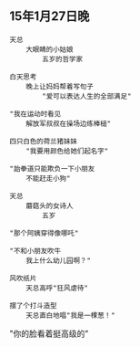 
## 15年1月27日晚

	天总
		大眼睛的小姑娘
			五岁的哲学家
	
	白天思考
		晚上让妈妈帮着写句子
			"爱可以表达人生的全部满足"
		
	"我在运动时看见
		解放军叔叔在操场边练棒槌"

	四只白色的荷兰猪妹妹
		"我要用颜色给她们起名字"

	"跆拳道只能欺负一下小朋友
		不能赶走小狗"	

	天总
		蘑菇头的女诗人
			五岁

	"那个阿姨穿得像哪吒"
	
	"不和小朋友吹牛
		我上什么幼儿园啊？"

	风吹纸片
		天总高呼"狂风虐待"

	摆了个打斗造型
		天总直白地唱"我是一棵葱！"

"你的脸看着挺高级的"